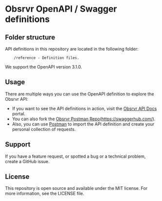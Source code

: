 # Obsrvr OpenAPI / Swagger definitions

## Folder structure

API definitions in this repository are located in the following folder:

```
    /reference - Definition files.
```

We support the OpenAPI version 3.1.0.

## Usage

There are multiple ways you can use the OpenAPI definition to explore the Obsrvr API:

- If you want to see the API definitions in action, visit the [Obsrvr API Docs](https://obsrvr.stoplight.io/docs/obsrvr-openapi) portal.
- You can also fork the [Obsrvr Postman Repo](https://github.com/withObsrvr/obsrvr-postman)(https://swaggerhub.com/).
- Also, you can use [Postman](https://www.getpostman.com/postman) to import the API definition and create your personal collection of requests.

## Support

If you have a feature request, or spotted a bug or a technical problem, create a GitHub issue.

## License

This repository is open source and available under the MIT license. For more information, see the LICENSE file.

